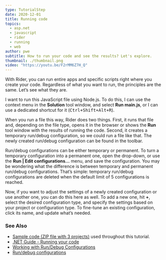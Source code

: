 ```yaml
---
type: TutorialStep
date: 2020-12-01
title: Running code
topics:
  - asp.net
  - javascript
  - rider
  - running
  - web
author: pwe
subtitle: How to run your code and see the results? Let's explore.
thumbnail: ./thumbnail.png
video: "https://youtu.be/F2rMM6Z7H_Q"
---
```


With Rider, you can run entire apps and specific scripts right where you create your code. Regardless of what you want to run, the principles are the same. Let’s see what they are.

I want to run this JavaScript file using Node.js. To do this, I can use the context menu in the **Solution** tool window, and select **Run main.js**, or I can use a dedicated shortcut for it (<kbd>Ctrl+Shift+Alt+R</kbd>).

When you run a file this way, Rider does two things. First, it runs that file and, depending on the file type, opens it in the browser or shows the **Run** tool window with the results of running the code.
Second, it creates a temporary run/debug configuration, so we could run a file like that. The newly created run/debug configuration can be found in the toolbar.

Run/debug configurations can be either temporary or permanent. To turn a temporary configuration into a permanent one, open the drop-down, or use the **Run \| Edit configurations...** menu, and save the configuration.
You may be wondering what the difference is between temporary and permanent run/debug configurations. That’s simple: temporary run/debug configurations are deleted when the default limit of 5 configurations is reached.

Now, if you want to adjust the settings of a newly created configuration or use another one, you can do this here as well.
To add a new one, hit **+**, select the desired configuration type, and specify the settings based on your project or configuration type.
To fine-tune an existing configuration, click its name, and update what’s needed.

### See Also

- [Sample code (ZIP file with 3 projects)](https://raw.githubusercontent.com/jetbrains/guide/main/site/dotnet/demos/tutorials/web-fundamentals/rider-web-fundamentals.zip) used throughout this tutorial.
- [.NET Guide - Running your code](https://www.jetbrains.com/guide/tags/running/)
- [Working with Run/Debug Configurations](https://www.jetbrains.com/help/rider/Run_Debug_Configuration.html)
- [Run/debug configurations](https://blog.jetbrains.com/dotnet/2017/08/23/rundebug-configurations-rider/)
